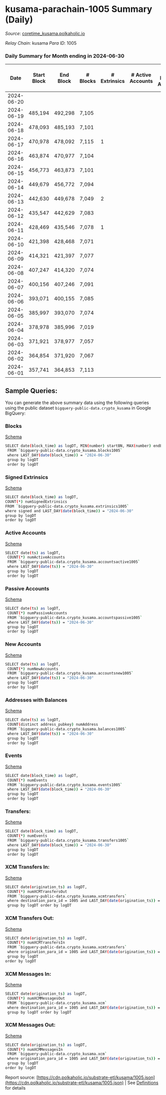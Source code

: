 # kusama-parachain-1005 Summary (Daily)

_Source_: [coretime_kusama.polkaholic.io](https://coretime_kusama.polkaholic.io)

*Relay Chain*: kusama
*Para ID*: 1005



### Daily Summary for Month ending in 2024-06-30


| Date    | Start Block | End Block | # Blocks | # Extrinsics | # Active Accounts | # Passive Accounts | # New Accounts | # Addresses | # Events  | # Transfers ($USD) | # XCM Transfers In ($USD) | # XCM Transfers Out ($USD) | # XCM In | # XCM Out | Issues |
|---------|-------------|-----------|----------|--------------|-------------------|--------------------|----------------|-------------|-----------|--------------------|---------------------------|----------------------------|----------|-----------|--------|
| 2024-06-20 |  |  |  |  |  |  |  |  |  |   |   |   |  |  |  |
| 2024-06-19 | 485,194 | 492,298 | 7,105 |  |  |  |  | 30 | 14,393 |   |   |   |  |  |  |
| 2024-06-18 | 478,093 | 485,193 | 7,101 |  |  |  |  | 30 | 14,502 |   |   |   |  |  |  |
| 2024-06-17 | 470,978 | 478,092 | 7,115 | 1 |  |  |  | 30 | 14,421 |   |   |   |  |  |  |
| 2024-06-16 | 463,874 | 470,977 | 7,104 |  |  |  |  | 30 | 14,391 |   |   |   |  |  |  |
| 2024-06-15 | 456,773 | 463,873 | 7,101 |  |  |  |  | 30 | 14,385 |   |   |   |  |  |  |
| 2024-06-14 | 449,679 | 456,772 | 7,094 |  |  |  |  | 30 | 14,371 |   |   |   |  |  |  |
| 2024-06-13 | 442,630 | 449,678 | 7,049 | 2 |  |  |  | 30 | 14,328 | 27  |   |   |  |  |  |
| 2024-06-12 | 435,547 | 442,629 | 7,083 |  |  |  |  | 30 | 14,349 |   |   |   |  |  |  |
| 2024-06-11 | 428,469 | 435,546 | 7,078 | 1 |  |  |  | 30 | 14,387 | 27  |   |   |  |  |  |
| 2024-06-10 | 421,398 | 428,468 | 7,071 |  |  |  |  | 30 | 14,326 |   |   |   |  |  |  |
| 2024-06-09 | 414,321 | 421,397 | 7,077 |  |  |  |  | 30 | 14,337 |   |   |   |  |  |  |
| 2024-06-08 | 407,247 | 414,320 | 7,074 |  |  |  |  | 30 | 14,365 | 27  |   |   |  |  |  |
| 2024-06-07 | 400,156 | 407,246 | 7,091 |  |  |  |  | 29 | 14,365 |   |   |   |  |  |  |
| 2024-06-06 | 393,071 | 400,155 | 7,085 |  |  |  |  | 29 | 14,354 |   |   |   |  |  |  |
| 2024-06-05 | 385,997 | 393,070 | 7,074 |  |  |  |  | 29 | 14,331 |   |   |   |  |  |  |
| 2024-06-04 | 378,978 | 385,996 | 7,019 |  |  |  |  | 29 | 14,221 |   |   |   |  |  |  |
| 2024-06-03 | 371,921 | 378,977 | 7,057 |  |  |  |  | 29 | 14,310 |   |   |   |  |  |  |
| 2024-06-02 | 364,854 | 371,920 | 7,067 |  |  |  |  | 29 | 14,317 |   |   |   |  |  |  |
| 2024-06-01 | 357,741 | 364,853 | 7,113 |  |  |  |  | 29 | 14,410 |   |   |   |  |  |  |

## Sample Queries:
You can generate the above summary data using the following queries using the public dataset `bigquery-public-data.crypto_kusama` in Google BigQuery:


### Blocks 

[Schema](https://github.com/colorfulnotion/substrate-etl/blob/main/schema/blocks.json)

```bash
SELECT date(block_time) as logDT, MIN(number) startBN, MAX(number) endBN, COUNT(*) numBlocks 
 FROM `bigquery-public-data.crypto_kusama.blocks1005`  
 where LAST_DAY(date(block_time)) = "2024-06-30" 
 group by logDT 
 order by logDT
```

### Signed Extrinsics 

[Schema](https://github.com/colorfulnotion/substrate-etl/blob/main/schema/extrinsics.json)

```bash
SELECT date(block_time) as logDT, 
COUNT(*) numSignedExtrinsics 
FROM `bigquery-public-data.crypto_kusama.extrinsics1005`  
where signed and LAST_DAY(date(block_time)) = "2024-06-30" 
group by logDT 
order by logDT
```

### Active Accounts 

[Schema](https://github.com/colorfulnotion/substrate-etl/blob/main/schema/accountsactive.json)

```bash
SELECT date(ts) as logDT, 
 COUNT(*) numActiveAccounts 
 FROM `bigquery-public-data.crypto_kusama.accountsactive1005` 
 where LAST_DAY(date(ts)) = "2024-06-30" 
 group by logDT 
 order by logDT
```

### Passive Accounts 

[Schema](https://github.com/colorfulnotion/substrate-etl/blob/main/schema/accountspassive.json)

```bash
SELECT date(ts) as logDT, 
 COUNT(*) numPassiveAccounts 
 FROM `bigquery-public-data.crypto_kusama.accountspassive1005` 
 where LAST_DAY(date(ts)) = "2024-06-30" 
 group by logDT 
 order by logDT
```

### New Accounts 

[Schema](https://github.com/colorfulnotion/substrate-etl/blob/main/schema/accountsnew.json)

```bash
SELECT date(ts) as logDT, 
 COUNT(*) numNewAccounts 
 FROM `bigquery-public-data.crypto_kusama.accountsnew1005` 
 where LAST_DAY(date(ts)) = "2024-06-30" 
 group by logDT
 order by logDT
```

### Addresses with Balances 

[Schema](https://github.com/colorfulnotion/substrate-etl/blob/main/schema/balances.json)

```bash
SELECT date(ts) as logDT,
 COUNT(distinct address_pubkey) numAddress 
 FROM `bigquery-public-data.crypto_kusama.balances1005` 
 where LAST_DAY(date(ts)) = "2024-06-30" 
 group by logDT 
 order by logDT
```

### Events 

[Schema](https://github.com/colorfulnotion/substrate-etl/blob/main/schema/events.json)

```bash
SELECT date(block_time) as logDT, 
 COUNT(*) numEvents 
 FROM `bigquery-public-data.crypto_kusama.events1005` 
 where LAST_DAY(date(block_time)) = "2024-06-30" 
 group by logDT 
 order by logDT
```

### Transfers:

[Schema](https://github.com/colorfulnotion/substrate-etl/blob/main/schema/transfers.json)

```bash
SELECT date(block_time) as logDT, 
 COUNT(*) numEvents 
 FROM `bigquery-public-data.crypto_kusama.transfers1005` 
 where LAST_DAY(date(block_time)) = "2024-06-30" 
 group by logDT 
 order by logDT
```

### XCM Transfers In: 

[Schema](https://github.com/colorfulnotion/substrate-etl/blob/main/schema/xcmtransfers.json)

```bash
SELECT date(origination_ts) as logDT, 
 COUNT(*) numXCMTransfersOut 
 FROM `bigquery-public-data.crypto_kusama.xcmtransfers` 
 where destination_para_id = 1005 and LAST_DAY(date(origination_ts)) = "2024-06-30" 
 group by logDT order by logDT
```

### XCM Transfers Out: 

[Schema](https://github.com/colorfulnotion/substrate-etl/blob/main/schema/xcmtransfers.json)

```bash
SELECT date(origination_ts) as logDT, 
 COUNT(*) numXCMTransfersIn 
 FROM `bigquery-public-data.crypto_kusama.xcmtransfers` 
 where origination_para_id = 1005 and LAST_DAY(date(origination_ts)) = "2024-06-30" 
 group by logDT 
order by logDT
```

### XCM Messages In: 

[Schema](https://github.com/colorfulnotion/substrate-etl/blob/main/schema/xcm.json)

```bash
SELECT date(origination_ts) as logDT, 
 COUNT(*) numXCMMessagesOut 
 FROM `bigquery-public-data.crypto_kusama.xcm` 
 where destination_para_id = 1005 and LAST_DAY(date(origination_ts)) = "2024-06-30" 
 group by logDT order by logDT
```

### XCM Messages Out: 

[Schema](https://github.com/colorfulnotion/substrate-etl/blob/main/schema/xcm.json)

```bash
SELECT date(origination_ts) as logDT, 
 COUNT(*) numXCMMessagesIn 
 FROM `bigquery-public-data.crypto_kusama.xcm` 
 where origination_para_id = 1005 and LAST_DAY(date(origination_ts)) = "2024-06-30" 
 group by logDT 
order by logDT
```


Report source: [https://cdn.polkaholic.io/substrate-etl/kusama/1005.json](https://cdn.polkaholic.io/substrate-etl/kusama/1005.json) | See [Definitions](/DEFINITIONS.md) for details
